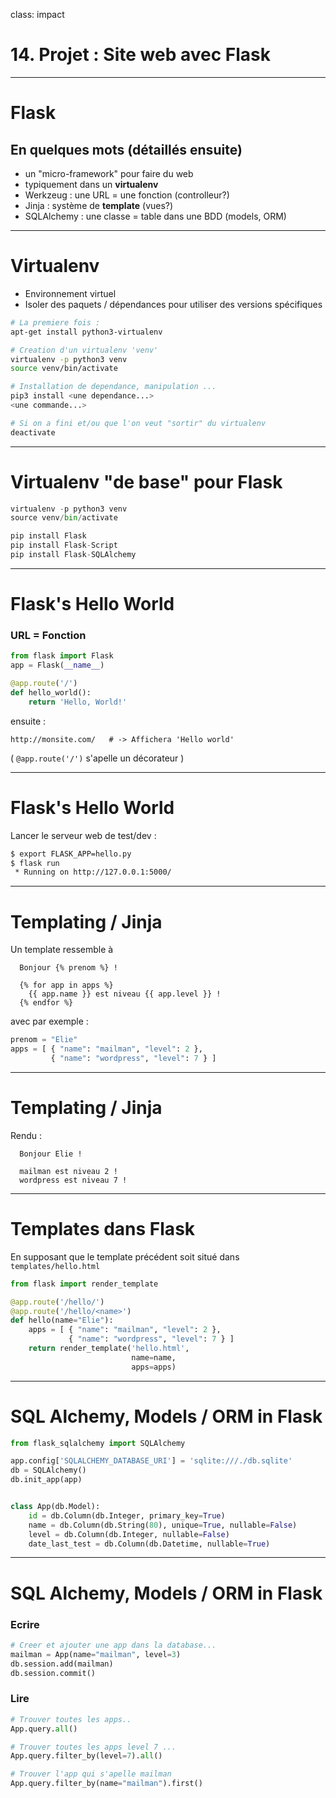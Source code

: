 
class: impact
# 14. Projet : Site web avec Flask 

---

# Flask

## En quelques mots (détaillés ensuite)

- un "micro-framework" pour faire du web
- typiquement dans un **virtualenv**
- Werkzeug : une URL = une fonction (controlleur?) 
- Jinja : système de **template** (vues?)
- SQLAlchemy : une classe = table dans une BDD (models, ORM)

---

# Virtualenv

- Environnement virtuel
- Isoler des paquets / dépendances pour utiliser des versions spécifiques

```bash
# La premiere fois :
apt-get install python3-virtualenv

# Creation d'un virtualenv 'venv'
virtualenv -p python3 venv
source venv/bin/activate

# Installation de dependance, manipulation ...
pip3 install <une dependance...>
<une commande...>

# Si on a fini et/ou que l'on veut "sortir" du virtualenv
deactivate
```

---

# Virtualenv "de base" pour Flask

```python
virtualenv -p python3 venv
source venv/bin/activate

pip install Flask
pip install Flask-Script
pip install Flask-SQLAlchemy
```

---

# Flask's Hello World

### URL = Fonction

```python
from flask import Flask
app = Flask(__name__)

@app.route('/')
def hello_world():
    return 'Hello, World!'
```

ensuite : 
```
http://monsite.com/   # -> Affichera 'Hello world'
```

( `@app.route('/')` s'apelle un décorateur )

---

# Flask's Hello World

Lancer le serveur web de test/dev :

```bash
$ export FLASK_APP=hello.py
$ flask run
 * Running on http://127.0.0.1:5000/
```

---

# Templating / Jinja

Un template ressemble à

```jinja
  Bonjour {% prenom %} !

  {% for app in apps %}
    {{ app.name }} est niveau {{ app.level }} !
  {% endfor %}
```

avec par exemple : 

```python
prenom = "Elie"
apps = [ { "name": "mailman", "level": 2 },
         { "name": "wordpress", "level": 7 } ]
```

---

# Templating / Jinja

Rendu : 

```
  Bonjour Elie !

  mailman est niveau 2 !
  wordpress est niveau 7 !
```

---

# Templates dans Flask

En supposant que le template précédent soit situé dans `templates/hello.html`

```python
from flask import render_template

@app.route('/hello/')
@app.route('/hello/<name>')
def hello(name="Elie"):
    apps = [ { "name": "mailman", "level": 2 },
             { "name": "wordpress", "level": 7 } ]
    return render_template('hello.html', 
                           name=name,
                           apps=apps)
```

---

# SQL Alchemy, Models / ORM in Flask

```python
from flask_sqlalchemy import SQLAlchemy

app.config['SQLALCHEMY_DATABASE_URI'] = 'sqlite:///./db.sqlite'
db = SQLAlchemy()
db.init_app(app)


class App(db.Model):
    id = db.Column(db.Integer, primary_key=True)
    name = db.Column(db.String(80), unique=True, nullable=False)
    level = db.Column(db.Integer, nullable=False)
    date_last_test = db.Column(db.Datetime, nullable=True)
```

---

# SQL Alchemy, Models / ORM in Flask

### Ecrire

```python
# Creer et ajouter une app dans la database...
mailman = App(name="mailman", level=3)
db.session.add(mailman)
db.session.commit()
```

### Lire

```python
# Trouver toutes les apps..
App.query.all()

# Trouver toutes les apps level 7 ...
App.query.filter_by(level=7).all()

# Trouver l'app qui s'apelle mailman
App.query.filter_by(name="mailman").first()
```


